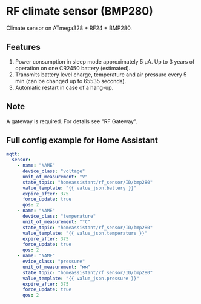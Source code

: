 # RF climate sensor (BMP280)

Climate sensor on ATmega328 + RF24 + BMP280.

## Features

1. Power consumption in sleep mode approximately 5 μA. Up to 3 years of operation on one CR2450 battery (estimated).
2. Transmits battery level charge, temperature and air pressure every 5 min (can be changed up to 65535 seconds).
3. Automatic restart in case of a hang-up.

## Note

A gateway is required. For details see "RF Gateway".

## Full config example for Home Assistant

```yml
mqtt:
  sensor:
    - name: "NAME"
      device_class: "voltage"
      unit_of_measurement: "V"
      state_topic: "homeassistant/rf_sensor/ID/bmp280"
      value_template: "{{ value_json.battery }}"
      expire_after: 375
      force_update: true
      qos: 2
    - name: "NAME"
      device_class: "temperature"
      unit_of_measurement: "°C"
      state_topic: "homeassistant/rf_sensor/ID/bmp280"
      value_template: "{{ value_json.temperature }}"
      expire_after: 375
      force_update: true
      qos: 2
    - name: "NAME"
      evice_class: "pressure"
      unit_of_measurement: "мм"
      state_topic: "homeassistant/rf_sensor/ID/bmp280"
      value_template: "{{ value_json.pressure }}"
      expire_after: 375
      force_update: true
      qos: 2
```

